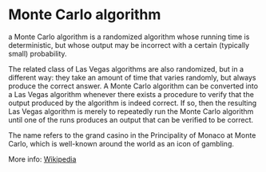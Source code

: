 Monte Carlo algorithm
===========================

a Monte Carlo algorithm is a randomized algorithm whose running time is deterministic, but whose output may be incorrect with a certain (typically small) probability.

The related class of Las Vegas algorithms are also randomized, but in a different way: they take an amount of time that varies randomly, but always produce the correct answer. A Monte Carlo algorithm can be converted into a Las Vegas algorithm whenever there exists a procedure to verify that the output produced by the algorithm is indeed correct. If so, then the resulting Las Vegas algorithm is merely to repeatedly run the Monte Carlo algorithm until one of the runs produces an output that can be verified to be correct.

The name refers to the grand casino in the Principality of Monaco at Monte Carlo, which is well-known around the world as an icon of gambling.

More info: [Wikipedia](http://en.wikipedia.org/wiki/Monte_Carlo_algorithm)